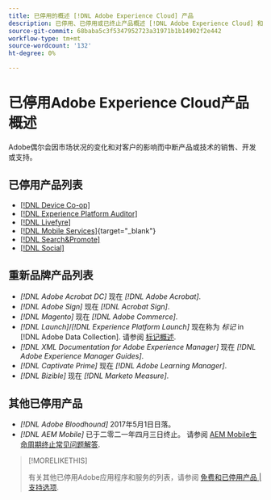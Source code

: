```yaml
---
title: 已停用的概述 [!DNL Adobe Experience Cloud] 产品
description: 已停用、已停用或已终止产品概述 [!DNL Adobe Experience Cloud] 和 [!DNL Adobe Experience Platform]
source-git-commit: 68baba5c3f5347952723a31971b1b14902f2e442
workflow-type: tm+mt
source-wordcount: '132'
ht-degree: 0%

---
```



# 已停用Adobe Experience Cloud产品概述

Adobe偶尔会因市场状况的变化和对客户的影响而中断产品或技术的销售、开发或支持。

## 已停用产品列表

* [[!DNL Device Co-op]](device-co-op.md)
* [[!DNL Experience Platform Auditor]](auditor.md)
* [[!DNL Livefyre]](livefyre.md)
* [[!DNL Mobile Services]](https://experienceleague.adobe.com/docs/mobile-services/using/eol.html){target=&quot;_blank&quot;}
* [[!DNL Search&Promote]](search-promote.md)
* [[!DNL Social]](social.md)

<!--
## Notifications of upcoming products to be discontinued

* [!DNL Data Workbench] end-of-life date is **December 31, 2023**. [Link]

-->

## 重新品牌产品列表

* *[!DNL Adobe Acrobat DC]* 现在 *[!DNL Adobe Acrobat]*.
* *[!DNL Adobe Sign]* 现在 *[!DNL Acrobat Sign]*.
* *[!DNL Magento]* 现在 *[!DNL Adobe Commerce]*.
* *[!DNL Launch]*/*[!DNL Experience Platform Launch]* 现在称为 *标记* in [!DNL Adobe Data Collection]. 请参阅 [标记概述](https://experienceleague.adobe.com/docs/experience-platform/tags/home.html).
* *[!DNL XML Documentation for Adobe Experience Manager]* 现在 *[!DNL Adobe Experience Manager Guides]*.
* *[!DNL Captivate Prime]* 现在 *[!DNL Adobe Learning Manager]*.
* *[!DNL Bizible]* 现在 *[!DNL Marketo Measure]*.

## 其他已停用产品

* *[!DNL Adobe Bloodhound]* 2017年5月1日日落。
* *[!DNL AEM Mobile]* 已于二零二一年四月三日终止。 请参阅 [AEM Mobile生命周期终止常见问题解答](https://helpx.adobe.com/digital-publishing-solution/help/aem-mobile-end-of-life-faq.html).

>[!MORELIKETHIS]
>
>有关其他已停用Adobe应用程序和服务的列表，请参阅 [免费和已停用产品 |支持选项](https://helpx.adobe.com/support/programs/support-options-free-discontinued-apps-services.html).

